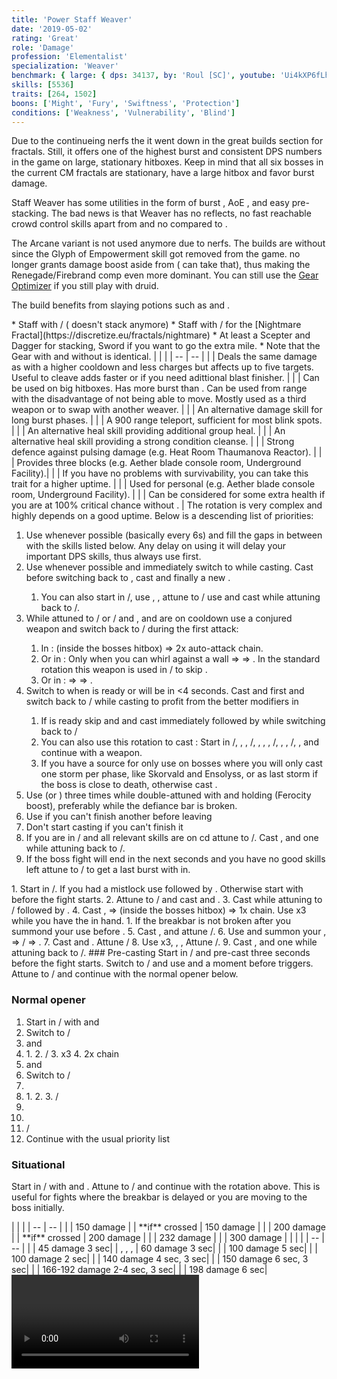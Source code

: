 ```yaml
---
title: 'Power Staff Weaver'
date: '2019-05-02'
rating: 'Great'
role: 'Damage'
profession: 'Elementalist'
specialization: 'Weaver'
benchmark: { large: { dps: 34137, by: 'Roul [SC]', youtube: 'Ui4kXP6fLhU' } }
skills: [5536]
traits: [264, 1502]
boons: ['Might', 'Fury', 'Swiftness', 'Protection']
conditions: ['Weakness', 'Vulnerability', 'Blind']
---
```


Due to the continueing nerfs the <Specialization text="Power Staff Weaver" name="weaver"/> it went down in the great builds section for fractals. Still, it offers one of the highest burst and consistent DPS numbers in the game on large, stationary hitboxes. Keep in mind that all six bosses in the current CM fractals are stationary, have a large hitbox and favor burst damage.

Staff Weaver has some utilities in the form of burst <Condition name="vulnerability"/>, AoE <Condition name="blind"/>, <Skill id="5536"/> and easy <Boon name="might"/> pre-stacking. The bad news is that Weaver has no reflects, no fast reachable crowd control skills apart from <Skill id="5733"/> and no <Boon name="stability"/> compared to <Specialization name="Tempest"/>.

The Arcane variant is not used anymore due to <Specialization name="Chronomancer"/> nerfs. The builds are without <Specialization name="Druid"/> since the Glyph of Empowerment skill got removed from the game. <Specialization name="Druid"/> no longer grants damage boost aside from <Skill name="Frost Spirit"/> (<Specialization name="Soulbeast"/> can take that), thus making the Renegade/Firebrand comp even more dominant. You can still use the [Gear Optimizer](http://old.discretize.eu) if you still play with druid.


The build benefits from slaying potions such as <Item id="50082"/> and <Item name="Impact" type="Sigil"/>.

<Divider text="Equipment without Spotter and Weakness"/>

<Grid>
<GridItem sm="4">
<Armor weight="Light" helmAffix="Assassin" helmRune="Scholar" shouldersAffix="Assassin" shouldersRune="Scholar" coatAffix="Assassin" coatRune="Scholar" glovesAffix="Assassin" glovesRune="Scholar" leggingsAffix="Assassin" leggingsRune="Scholar" bootsAffix="Berserker" bootsRune="Scholar"/>
</GridItem>

<GridItem sm="4">
<Weapons weapon1MainType="Staff" weapon1MainAffix="Berserker" weapon1MainSigil1="Force" weapon1MainSigil2="Impact"/>

<Card title="Swap Weapons">
* Staff with <Item id="36053" disableText/> / <Item id="24615" disableText/> (<Item id="36054"/> doesn't stack anymore)
* Staff with <Item id="24658" disableText/> / <Item id="24868" disableText/> for the [Nightmare Fractal](https://discretize.eu/fractals/nightmare)
* At least a Scepter and Dagger for <Boon name="might"/> stacking, Sword if you want to go the extra mile.
* Note that the Gear with and without <Trait id="1016" profession="ranger"/> is identical.
</Card>
</GridItem>

<GridItem sm="4">
<BackAndTrinkets backItemAffix="Berserker" accessory1Affix="Berserker" accessory2Affix="Berserker" amuletAffix="Assassin" ring1Affix="Berserker" ring2Affix="Berserker"/>

<Consumables food="Bowl of Sweet and Spicy Butternut Squash Soup" utility="Tin of Fruitcake" infusion="Mighty +9 Agony Infusion"/>
</GridItem>
</Grid>

<Divider text="Build"/>

<Grid>
<GridItem sm="7">
<Traits title="Standard Arcane Variant" traits1="Fire" traits1Selected="Burning Precision,Pyromancers Training,Persisting Flames" traits2Id="41" traits2="Air" traits2SelectedIds="232,1502,226" traits3Id="56" traits3="Weaver" traits3SelectedIds="2177,2061,2131"/>

</GridItem>

<GridItem sm="5">
<Skills heal="Glyph of Elemental Harmony" utility1="Glyph of Storms" utility2="Conjure Lightning Hammer" utility3="Arcane Blast" elite="Conjure Fiery Greatsword"/>

<Card title="Situational">
| | |
| -- | -- |
| <Skill id="5638" size="big" disableText/> | Deals the same damage as <Skill id="5539"/> with a higher cooldown and less charges but affects up to five targets. Useful to cleave adds faster or if you need adittional blast finisher. |
| <Skill id="5567" size="big" disableText/> | Can be used on big hitboxes. Has more burst than  <Skill id="5624"/>. Can be used from range with the disadvantage of not being able to move. Mostly used as a third weapon or to swap with another weaver. |
| <Skill id="40183" size="big" disableText/> | An alternative damage skill for long burst phases. | 
| <Skill id="5536" size="big" disableText/> | A 900 range teleport, sufficient for most blink spots. |
| <Skill id="44239" size="big" disableText/> | An alternative heal skill providing additional group heal. | 
| <Skill id="5507" size="big" disableText/> | An alternative heal skill providing a strong condition cleanse. | 
| <Skill id="44926" size="big" disableText/> | Strong defence against pulsing damage (e.g. Heat Room Thaumanova Reactor).  |
| <Skill id="5641" size="big" disableText/> | Provides three blocks (e.g. Aether blade console room, Underground Facility).|
| <Trait id="1673" size="big" disableText/> | If you have no problems with survivability, you can take this trait for a higher <Boon name="retaliation"/> uptime. |
| <Skill id="5639" size="big" disableText/> | Used for personal <Boon name="stability"/> (e.g. Aether blade console room, Underground Facility). |
| <Trait id="2115" size="big" disableText/> | Can be considered for some extra health if you are at 100% critical chance without <Trait id="2177"/>. |
</Card>
</GridItem>
</Grid>

<Divider text="Details"/>

<Grid>
<GridItem sm="6">
<Card title="Skill priority">
The rotation is very complex and highly depends on a good <Boon name="alacrity"/> uptime. Below is a descending list of priorities:

1.  Use <Skill id="5548"/> whenever possible (basically every 6s) and fill the gaps in between with the skills listed below. Any delay on using it will delay your important DPS skills, thus always use <Skill id="5548"/> first.
2.  Use <Skill id="5501"/> whenever possible and immediately switch to <Skill id="5495" disableText/> while casting. Cast <Skill id="5528"/> before switching back to <Skill id="5492" disableText/>, cast <Skill id="43762"/> and finally a new <Skill id="5548"/>.
    1. You can also start in <Skill id="5492" disableText/>/<Skill id="5492" disableText/>, use <Skill id="5548"/>, <Skill id="5679"/>, attune to <Skill id="5495" disableText/>/<Skill id="5492" disableText/> use <Skill id="5528"/> and cast <Skill id="5501"/> while attuning back to <Skill id="5492" disableText/>/<Skill id="5495" disableText/>.
3.  While attuned to <Skill id="5492" disableText/>/<Skill id="5495" disableText/> or <Skill id="5492" disableText/>/<Skill id="5494" disableText/> and <Skill id="5548"/>, <Skill id="41125"/> and <Skill id="43762"/> are on cooldown use a conjured weapon and switch back to <Skill id="5492" disableText/>/<Skill id="5492" disableText/> during the first attack:
    1. In <Skill id="5624"/>: <Skill id="5725"/> (inside the bosses hitbox) => 2x auto-attack chain.
    2. Or in <Skill id="5516"/>: Only when you can whirl against a wall <Skill id="5697"/> => <Skill id="5517"/> => <Skill id="5531"/>. In the standard rotation this weapon is used in <Skill id="5495" disableText/>/<Skill id="5492" disableText/> to skip <Skill id="5519" disableText/>.
    3. Or in <Skill id="5567"/>: <Skill id="5568"/> => <Skill id="5723"/> => <Skill id="5720"/>.
4.  Switch to <Skill id="5494" disableText/> when <Skill id="5737"/> is ready or will be in <4 seconds. Cast <Skill id="41125"/> and <Skill id="5552"/> first and switch back to <Skill id="5492" disableText/>/<Skill id="5494" disableText/> while casting <Skill id="5737"/> to profit from the better modifiers in <Skill id="5492"/>
    1. If <Skill id="5501"/> is ready skip <Skill id="41125"/> and <Skill id="5552"/> and cast <Skill id="5737"/> immediately followed by <Skill id="5501"/> while switching back to <Skill id="5492" disableText/>/<Skill id="5492" disableText/>
    2. You can also use this rotation to cast <Skill id="5737"/>: Start in <Skill id="5492" disableText/>/<Skill id="5492" disableText/>, <Skill id="5548" disableText/>, <Skill id="5679" disableText/>, <Skill id="5495" disableText/>/<Skill id="5492" disableText/>, <Skill id="5528" disableText/>,<Skill id="43762" disableText/> , <Skill id="5501" disableText/>, <Skill id="5494" disableText/>/<Skill id="5495" disableText/>, <Skill id="42321" disableText/>, <Skill id="5737" disableText/>, <Skill id="5492" disableText/>/<Skill id="5494" disableText/>, <Skill id="5548" disableText/>, <Skill id="41125" disableText/> and continue with a weapon.
    3. If you have a source for <Condition name="vulnerability"/> only use <Skill id="5737"/> on bosses where you will only cast one storm per phase, like Skorvald and Ensolyss, or as last storm if the boss is close to death, otherwise cast <Skill id="5736"/>.
5.  Use <Skill id="5539"/> (or <Skill id="5638"/>) three times while double-attuned with <Trait id="2131"/> and holding <Skill id="5624"/> (Ferocity boost), preferably while the defiance bar is broken.
6.  Use <Skill id="5679"/> if you can't finish another <Skill id="5491"/> before leaving <Skill id="5492" disableText/>
7.  Don't start casting <Skill id="5491"/> if you can't finish it
8.  If you are in <Skill id="5492" disableText/>/<Skill id="5492" disableText/> and all relevant skills are on cd attune to <Skill id="5494" disableText/>/<Skill id="5492" disableText/>. Cast <Skill id="5552"/>, <Skill id="41125"/> and one <Skill id="5518"/> while attuning back to <Skill id="5492" disableText/>/<Skill id="5494" disableText/>.
9.  If the boss fight will end in the next seconds and you have no good skills left attune to <Skill id="5494" disableText/>/<Skill id="5492" disableText/> to get a last burst with <Skill id="41125"/> in.

</Card>

<Card title="Fire Opener (no Vulnerability)">
1. Start in <Skill id="5495" disableText/>/<Skill id="5492" disableText/>. If you had a mistlock use <Skill id="5531"/> followed by <Skill id="5528"/>. Otherwise start with <Skill id="5528"/> before the fight starts.
2. Attune to <Skill id="5492" disableText/>/<Skill id="5495" disableText/> and cast <Skill id="5548"/> and <Skill id="43762"/>.
3. Cast <Skill id="5736"/> while attuning to <Skill id="5492" disableText/>/<Skill id="5492" disableText/> followed by <Skill id="5501"/>.
4. Cast <Skill id="5548"/>, <Skill id="5624"/>=><Skill id="5725"/> (inside the bosses hitbox) => 1x <Skill id="5726"/> chain. Use <Skill id="5539"/> x3 while you have the <Skill id="5624"/> in hand. 
    1. If the breakbar is not broken after you summond your <Skill id="5624"/> use <Skill id="5733"/> before <Skill id="5725"/>.
5. Cast <Skill id="5679"/>, <Skill id="5548"/>  and attune <Skill id="5495" disableText/>/<Skill id="5492" disableText/>.
6. Use <Skill id="5528"/> and summon your <Skill id="5516"/>, <Skill id="5517"/> => <Skill id="5492" disableText/>/<Skill id="5495" disableText/> => <Skill id="5531"/>.
7. Cast <Skill id="5548"/> and <Skill id="43762"/>. Attune <Skill id="5492" disableText/>/<Skill id="5492" disableText/>
8. Use <Skill id="5491"/> x3, <Skill id="5679"/>, <Skill id="5548"/>, Attune <Skill id="5494" disableText/>/<Skill id="5492" disableText/>.
9. Cast <Skill id="5552"/>, <Skill id="41125"/> and one <Skill id="5518"/> while attuning back to <Skill id="5492" disableText/>/<Skill id="5494" disableText/>.
</Card>
</GridItem>

<GridItem sm="6">
<Card title="Opener">
### Pre-casting
Start in <Skill id="5495" disableText/>/<Skill id="5492" disableText/> and pre-cast <Skill id="5528"/> three seconds before the fight starts. Switch to <Skill id="5492" disableText/>/<Skill id="5495" disableText/> and use <Skill id="5548"/> and <Skill id="43762"/> a moment before <Skill id="5528"/> triggers. Attune to <Skill id="5494" disableText/>/<Skill id="5492" disableText/> and continue with the normal opener below.

### Normal opener

1. Start in <Skill id="5494" disableText/>/<Skill id="5492" disableText/> with <Skill id="5737"/> and <Skill id="5501"/>
2. Switch to <Skill id="5492" disableText/>/<Skill id="5494" disableText/>
3. <Skill id="5548"/> and <Skill id="41125"/>
4. <Skill id="5624"/>
   1. <Skill id="5725"/>
   2. <Skill id="5492" disableText/>/<Skill id="5492" disableText/>
   3. <Skill id="5539"/> x3
   4. 2x <Skill id="5726"/> chain
5. <Skill id="5548"/> and <Skill id="5679"/>
6. Switch to <Skill id="5495" disableText/>/<Skill id="5492" disableText/>
7. <Skill id="5528"/>
8. <Skill id="5516"/>
   1. <Skill id="5517"/>
   2. <Skill id="5531"/>
   3. <Skill id="5492" disableText/>/<Skill id="5495" disableText/>
9. <Skill id="5548"/>
10. <Skill id="43762"/>
11. <Skill id="5492" disableText/>/<Skill id="5492" disableText/>
12. Continue with the usual priority list

### Situational

Start in <Skill id="5492" disableText/>/<Skill id="5495" disableText/> with <Skill id="5548"/> and <Skill id="43762"/>. Attune to <Skill id="5494" disableText/>/<Skill id="5492" disableText/> and continue with the rotation above. This is useful for fights where the breakbar is delayed or you are moving to the boss initially.
</Card>

<Card title="Hard CC skills">
| | |
| -- | -- |
| <Skill id="5553"/> | 150 damage |
| <Skill id="5683"/> **if** crossed | 150 damage |
| <Skill id="42321"/> | 200 damage |
| <Skill id="5671"/> **if** crossed | 200 damage |
| <Skill id="5733"/> | 232 damage |
| <Skill id="5721"/> | 300 damage |
</Card>

<Card title="Soft CC skills">
| | |
| -- | -- |
| <Skill id="5528"/> | 45 damage <Condition name="crippled"/> 3 sec|
| <Skill id="5519"/>, <Skill id="41125"/>, <Skill id="43762"/>, <Skill id="42321"/> | 60 damage <Condition name="weakness"/> 3 sec|
| <Skill id="5552"/> | 100 damage <Condition name="blind"/> 5 sec|
| <Skill id="5686"/> | 100 damage <Condition name="Immobile"/> 2 sec|
| <Skill id="40332"/> | 140 damage <Condition name="blind"/> 4 sec, <Condition name="weakness"/> 3 sec|
| <Skill id="44550"/> | 150 damage <Condition name="crippled"/> 6 sec, <Condition name="weakness"/> 3 sec|
| <Skill id="41184"/> | 166-192 damage <Condition name="chilled"/> 2-4 sec, <Condition name="weakness"/> 3 sec|
| <Skill id="5515"/> | 198 damage <Condition name="chilled"/> 6 sec|
</Card>

<Video youtube="Ui4kXP6fLhU" title="Huge Hitbox: 34.1k DPS by Roul [SC]"/>
</GridItem>
</Grid>
